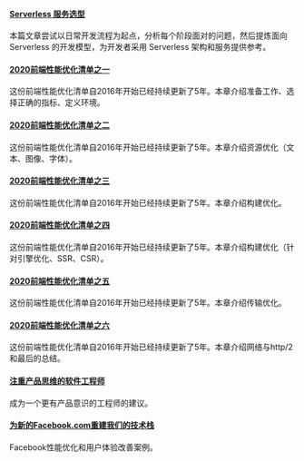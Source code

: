 #### [Serverless 服务选型](https://mp.weixin.qq.com/s/gAdRoB0PZdlnu5Aa0IQaUA)
本篇文章尝试以日常开发流程为起点，分析每个阶段面对的问题，然后提炼面向 Serverless 的开发模型，为开发者采用 Serverless 架构和服务提供参考。

#### [2020前端性能优化清单之一](https://mp.weixin.qq.com/s/iIbm1pVPYsOvpAeAjVziiQ)
这份前端性能优化清单自2016年开始已经持续更新了5年。本章介绍准备工作、选择正确的指标、定义环境。

#### [2020前端性能优化清单之二](https://mp.weixin.qq.com/s/Y2osbl9CZggA0poci9rv3w)
这份前端性能优化清单自2016年开始已经持续更新了5年。本章介绍资源优化（文本、图像、字体）。

#### [2020前端性能优化清单之三](https://mp.weixin.qq.com/s/ohCDUyo8xqtKhYfbSs5wuQ)
这份前端性能优化清单自2016年开始已经持续更新了5年。本章介绍构建优化。

#### [2020前端性能优化清单之四](https://mp.weixin.qq.com/s/i5fNnTnmfAx7CufC00oaKQ)
这份前端性能优化清单自2016年开始已经持续更新了5年。本章介绍构建优化（针对引擎优化、SSR、CSR）。

#### [2020前端性能优化清单之五](https://mp.weixin.qq.com/s/VDARTCShm0KivV_ouYvVGA)
这份前端性能优化清单自2016年开始已经持续更新了5年。本章介绍传输优化。

#### [2020前端性能优化清单之六](https://mp.weixin.qq.com/s/GHUMw2RFK-sXklJTPqoMdg)
这份前端性能优化清单自2016年开始已经持续更新了5年。本章介绍网络与http/2和最后的总结。

#### [注重产品思维的软件工程师](https://mp.weixin.qq.com/s/89NCik7xsS4zaDEvRHZdOA)
成为一个更有产品意识的工程师的建议。

#### [为新的Facebook.com重建我们的技术栈](https://mp.weixin.qq.com/s/Tsl3KEDKja0-5P_NPvVz-g)
Facebook性能优化和用户体验改善案例。